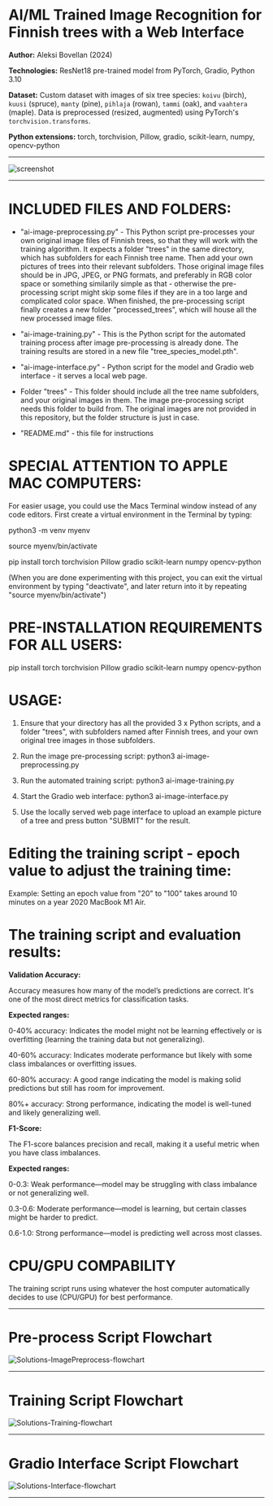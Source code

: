 # AI/ML Trained Image Recognition for Finnish trees with a Web Interface

**Author:** Aleksi Bovellan (2024)

**Technologies:** ResNet18 pre-trained model from PyTorch, Gradio, Python 3.10

**Dataset:** Custom dataset with images of six tree species: `koivu` (birch), `kuusi` (spruce), `manty` (pine), `pihlaja` (rowan), `tammi` (oak), and `vaahtera` (maple). Data is preprocessed (resized, augmented) using PyTorch's `torchvision.transforms`.

**Python extensions:** torch, torchvision, Pillow, gradio, scikit-learn, numpy, opencv-python

---

![screenshot](https://github.com/user-attachments/assets/4ee9fe24-df6c-4d09-9e61-8649801bc297)

---

# INCLUDED FILES AND FOLDERS:

- "ai-image-preprocessing.py" - This Python script pre-processes your own original image files of Finnish trees, so that they will work with the training algorithm. It expects a folder "trees" in the same directory, which has subfolders for each Finnish tree name. Then add your own pictures of trees into their relevant subfolders. Those original image files should be in JPG, JPEG, or PNG formats, and preferably in RGB color space or something similarily simple as that - otherwise the pre-processing script might skip some files if they are in a too large and complicated color space. When finished, the pre-processing script finally creates a new folder "processed_trees", which will house all the new processed image files.

- "ai-image-training.py" - This is the Python script for the automated training process after image pre-processing is already done. The training results are stored in a new file "tree_species_model.pth". 

- "ai-image-interface.py" - Python script for the model and Gradio web interface - it serves a local web page.

- Folder "trees" - This folder should include all the tree name subfolders, and your original images in them. The image pre-processing script needs this folder to build from. The original images are not provided in this repository, but the folder structure is just in case.

- "README.md" - this file for instructions


# SPECIAL ATTENTION TO APPLE MAC COMPUTERS:

For easier usage, you could use the Macs Terminal window instead of any code editors. First create a virtual environment in the Terminal by typing:

python3 -m venv myenv

source myenv/bin/activate

pip install torch torchvision Pillow gradio scikit-learn numpy opencv-python


(When you are done experimenting with this project, you can exit the virtual environment by typing "deactivate", and later return into it by repeating "source myenv/bin/activate")


# PRE-INSTALLATION REQUIREMENTS FOR ALL USERS:

pip install torch torchvision Pillow gradio scikit-learn numpy opencv-python


# USAGE:

1. Ensure that your directory has all the provided 3 x Python scripts, and a folder "trees", with subfolders named after Finnish trees, and your own original tree images in those subfolders.

2. Run the image pre-processing script: python3 ai-image-preprocessing.py

3. Run the automated training script: python3 ai-image-training.py

4. Start the Gradio web interface: python3 ai-image-interface.py

5. Use the locally served web page interface to upload an example picture of a tree and press button "SUBMIT" for the result.


# Editing the training script - epoch value to adjust the training time:

Example: Setting an epoch value from "20" to "100" takes around 10 minutes on a year 2020 MacBook M1 Air.


# The training script and evaluation results:

**Validation Accuracy:**

Accuracy measures how many of the model’s predictions are correct. It's one of the most direct metrics for classification tasks.

**Expected ranges:**

0-40% accuracy: Indicates the model might not be learning effectively or is overfitting (learning the training data but not generalizing).

40-60% accuracy: Indicates moderate performance but likely with some class imbalances or overfitting issues.

60-80% accuracy: A good range indicating the model is making solid predictions but still has room for improvement.

80%+ accuracy: Strong performance, indicating the model is well-tuned and likely generalizing well.

**F1-Score:**

The F1-score balances precision and recall, making it a useful metric when you have class imbalances.

**Expected ranges:**

0-0.3: Weak performance—model may be struggling with class imbalance or not generalizing well.

0.3-0.6: Moderate performance—model is learning, but certain classes might be harder to predict.

0.6-1.0: Strong performance—model is predicting well across most classes.


# CPU/GPU COMPABILITY

The training script runs using whatever the host computer automatically decides to use (CPU/GPU) for best performance.


---

# Pre-process Script Flowchart

![Solutions-ImagePreprocess-flowchart](https://github.com/user-attachments/assets/b6784952-34ae-4b2e-9f7a-fa544fc1a603)

---

# Training Script Flowchart

![Solutions-Training-flowchart](https://github.com/user-attachments/assets/faace207-8ea0-4bc7-9046-200c5ad1d863)

---

# Gradio Interface Script Flowchart

![Solutions-Interface-flowchart](https://github.com/user-attachments/assets/9e5a8115-cf69-481e-805c-6c556da1b2fa)

---

